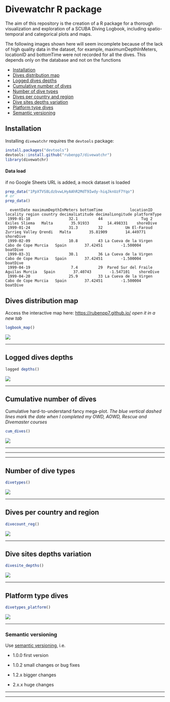 # Divewatchr R package

The aim of this repository is the creation of a R package for a thorough visualization and exploration of a SCUBA Diving Logbook, including spatio-temporal and categorical plots and maps.


The following images shown here will seem incomplete because of the lack of high quality data in the dataset, for example, maximumDepthInMeters, locationID and bottomTime were not recorded for all the dives. This depends only on the database and not on the functions


- [Installation](#installation)
- [Dives distribution map](#dives-distribution-map)
- [Logged dives depths](#logged-dives-depths)
- [Cumulative number of dives](#cumulative-number-of-dives)
- [Number of dive types](#number-of-dive-types)
- [Dives per country and region](#dives-per-country-and-region)
- [Dive sites depths variation](#dive-sites-depths-variation)
- [Platform type dives](#platform-type-dives)
- [Semantic versioning](#semantic-versioning)


## Installation

Installing `divewatchr` requires the `devtools` package:

```r
install.packages("devtools")
devtools::install.github("rubenpp7/divewatchr")
library(divewatchr)
```
#### Data load 
if no Google Sheets URL is added, a mock dataset is loaded
```r
prep_data("1PpXTVS8LdzbvwLHyAAhR2MdT9Iwdy-hiqJknUzF7Yqo")
# or
prep_data()
```


```
  eventDate maximumDepthInMeters bottomTime            locationID       locality region country decimalLatitude decimalLongitude platformType
 1999-01-18                 32.1         44                 Tug 2         Exiles Sliema   Malta        35.91933        14.498331    shoreDive
 1999-01-24                 31.3         32          Um El-Faroud Zurrieq Valley Qrendi   Malta        35.81909        14.449771    shoreDive
 1999-02-09                 10.8         43 La Cueva de la Virgen   Cabo de Cope Murcia   Spain        37.42451        -1.500004     boatDive
 1999-03-31                 30.1         36 La Cueva de la Virgen   Cabo de Cope Murcia   Spain        37.42451        -1.500004     boatDive
 1999-04-19                  7.4         29  Pared Sur del Fraile        Aguilas Murcia   Spain        37.40743        -1.547101    shoreDive
 1999-04-20                 25.9         33 La Cueva de la Virgen   Cabo de Cope Murcia   Spain        37.42451        -1.500004     boatDive

```




## Dives distribution map

Access the interactive map here:
<a href="https://rubenpp7.github.io/" target="_blank">https://rubenpp7.github.io/</a> <i> open it in a new tab </i>
```r
logbook_map()

```
![](images/logbook_map2.png)

***


## Logged dives depths


```r
logged depths()

```
![](images/logged_depths.png)  

***


## Cumulative number of dives
Cumulative hard-to-understand fancy mega-plot.
<i> The blue vertical dashed lines mark the date when I completed my OWD, AOWD, Rescue and Divemaster courses </i>

```r
cum_dives()

```
![](images/cum_dives.png)  

***
***  
***


## Number of dive types

```r
divetypes()

```
![](images/dive_types.png)

***


## Dives per country and region

```r
divecount_reg()

```
![](images/divecount_reg.png)

***


## Dive sites depths variation

```r
divesite_depths()

```
![](images/divesite_depths.png)

***


## Platform type dives

```r
divetypes_platform()

```
![](images/platform_types.png)

***


###  Semantic versioning
Use [semantic versioning](https://semver.org/), i.e. 

* 1.0.0 first version

* 1.0.2 small changes or bug fixes

* 1.2.x bigger changes

* 2.x.x huge changes

***  
***

<!-- ### Contact -->
<!-- * [Twitter](https://twitter.com/maikspaik) -->
<!-- * [Instagram](https://www.instagram.com/ruben.pperez/?hl=en) -->
